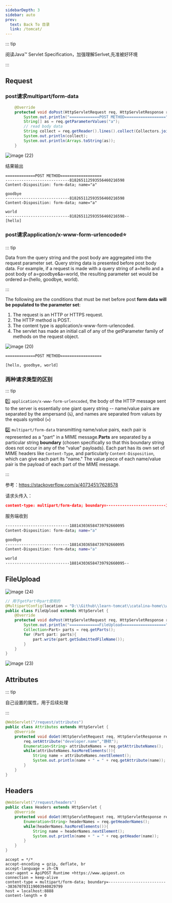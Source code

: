 ```yaml
---
sidebarDepth: 3
sidebar: auto
prev:
  text: Back To 目录
  link: /tomcat/
---
```


::: tip

阅读Java™ Servlet Specification，加强理解Serlvet,先准被好环境

:::

## Request

### post请求multipart/form-data

```java {6}
    @Override
    protected void doPost(HttpServletRequest req, HttpServletResponse resp) throws ServletException, IOException {
        System.out.println("=============POST METHOD==================");
        String[] as = req.getParameterValues("a");
        // read body data
        String collect = req.getReader().lines().collect(Collectors.joining(System.lineSeparator()));
        System.out.println(collect);
        System.out.println(Arrays.toString(as));
    }
```

![image (22)](https://gitee.com/q10viking/PictureRepos/raw/master/images//202112050620460.jpg)

结果输出

```
=============POST METHOD==================
----------------------------818265112593556460216598
Content-Disposition: form-data; name="a"

goodbye
----------------------------818265112593556460216598
Content-Disposition: form-data; name="a"

world
----------------------------818265112593556460216598--
[hello]
```

### post请求application/x-www-form-urlencoded:star:

::: tip

Data from the query string and the post body are aggregated into the request parameter set. Query string data is presented before post body data. For example, if a request is made with a query string of a=hello and a post body of a=goodbye&a=world, the resulting parameter set would be ordered a=(hello, goodbye, world).

:::

The following are the conditions that must be met before post **form data will be populated to the parameter set**:

1. The request is an HTTP or HTTPS request.
2. The HTTP method is POST.
3. The content type is application/x-www-form-urlencoded.
4. The servlet has made an initial call of any of the getParameter family of methods on the request object.

![image (20)](https://gitee.com/q10viking/PictureRepos/raw/master/images//202112050618418.jpg)

```sh
=============POST METHOD==================

[hello, goodbye, world]
```

### 两种请求类型的区别

::: tip

:one: `application/x-www-form-urlencoded`, the body of the HTTP message sent to the server is essentially one giant query string -- name/value pairs are separated by the ampersand (`&`), and names are separated from values by the equals symbol (`=`)

:two: `multipart/form-data` transmitting name/value pairs, each pair is represented as a "part" in a MIME message.**Parts** are separated by a particular string **boundary** (chosen specifically so that this boundary string does not occur in any of the "value" payloads). Each part has its own set of MIME headers like `Content-Type`, and particularly `Content-Disposition`, which can give each part its "name." The value piece of each name/value pair is the payload of each part of the MIME message.

:::

参考：https://stackoverflow.com/a/4073451/7628578

请求头传入：

```json
content-type: multipart/form-data; boundary=--------------------------188143036584739792660095
```

服务端收到

```sh
----------------------------188143036584739792660095
Content-Disposition: form-data; name="a"

goodbye
----------------------------188143036584739792660095
Content-Disposition: form-data; name="a"

world
----------------------------188143036584739792660095--
```



## FileUpload

![image (24)](https://gitee.com/q10viking/PictureRepos/raw/master/images//202112060630551.jpg)

```java
// 用于getPart中part使用的
@MultipartConfig(location = "D:\\Github\\learn-tomcat\\catalina-home\\webapps\\servlet-specification\\uploads")
public class FileUpload extends HttpServlet {
    @Override
    protected void doPost(HttpServletRequest req, HttpServletResponse resp) throws ServletException, IOException {
        System.out.println("=============FileUpload===================");
        Collection<Part> parts = req.getParts();
        for (Part part: parts){
            part.write(part.getSubmittedFileName());
        }
    }
}
```

![image (23)](https://gitee.com/q10viking/PictureRepos/raw/master/images//202112060629324.jpg)

## Attributes

::: tip

自己设置的属性，用于后续处理

:::

```java
@WebServlet("/request/attributes")
public class Attributes extends HttpServlet {
    @Override
    protected void doGet(HttpServletRequest req, HttpServletResponse resp) throws ServletException, IOException {
        req.setAttribute("developer.name","静默");
        Enumeration<String> attributeNames = req.getAttributeNames();
        while(attributeNames.hasMoreElements()){
            String name = attributeNames.nextElement();
            System.out.println(name + " = " + req.getAttribute(name));
        }
    }
}
```

## Headers

```java
@WebServlet("/request/headers")
public class Headers extends HttpServlet {
    @Override
    protected void doGet(HttpServletRequest req, HttpServletResponse resp) throws ServletException, IOException {
        Enumeration<String> headerNames = req.getHeaderNames();
        while(headerNames.hasMoreElements()){
            String name = headerNames.nextElement();
            System.out.println(name + " = " + req.getHeader(name));
        }
    }
}
```



```
accept = */*
accept-encoding = gzip, deflate, br
accept-language = zh-CN
user-agent = ApiPOST Runtime +https://www.apipost.cn
connection = keep-alive
content-type = multipart/form-data; boundary=--------------------------383670703119003940829799
host = localhost:8888
content-length = 0
```

